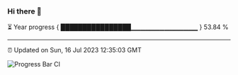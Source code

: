 ### Hi there 👋

⏳ Year progress { ████████████████▁▁▁▁▁▁▁▁▁▁▁▁▁▁ } 53.84 %

---

⏰ Updated on Sun, 16 Jul 2023 12:35:03 GMT

![Progress Bar CI](https://github.com/ZhaoGui/ZhaoGui/workflows/Progress%20Bar%20CI/badge.svg)
